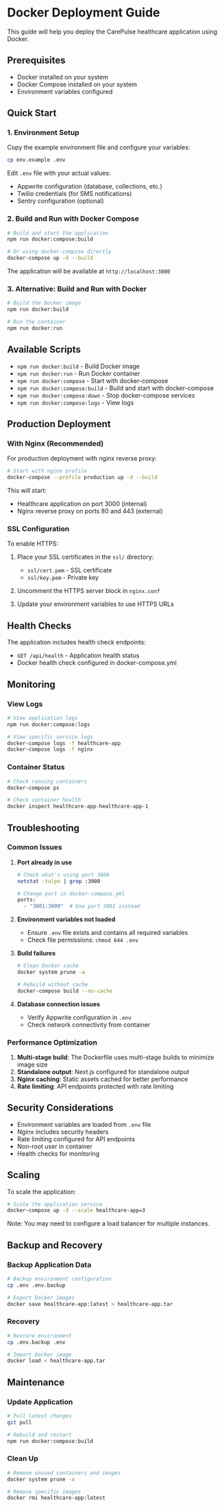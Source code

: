 # Docker Deployment Guide

This guide will help you deploy the CarePulse healthcare application using Docker.

## Prerequisites

- Docker installed on your system
- Docker Compose installed on your system
- Environment variables configured

## Quick Start

### 1. Environment Setup

Copy the example environment file and configure your variables:

```bash
cp env.example .env
```

Edit `.env` file with your actual values:
- Appwrite configuration (database, collections, etc.)
- Twilio credentials (for SMS notifications)
- Sentry configuration (optional)

### 2. Build and Run with Docker Compose

```bash
# Build and start the application
npm run docker:compose:build

# Or using docker-compose directly
docker-compose up -d --build
```

The application will be available at `http://localhost:3000`

### 3. Alternative: Build and Run with Docker

```bash
# Build the Docker image
npm run docker:build

# Run the container
npm run docker:run
```

## Available Scripts

- `npm run docker:build` - Build Docker image
- `npm run docker:run` - Run Docker container
- `npm run docker:compose` - Start with docker-compose
- `npm run docker:compose:build` - Build and start with docker-compose
- `npm run docker:compose:down` - Stop docker-compose services
- `npm run docker:compose:logs` - View logs

## Production Deployment

### With Nginx (Recommended)

For production deployment with nginx reverse proxy:

```bash
# Start with nginx profile
docker-compose --profile production up -d --build
```

This will start:
- Healthcare application on port 3000 (internal)
- Nginx reverse proxy on ports 80 and 443 (external)

### SSL Configuration

To enable HTTPS:

1. Place your SSL certificates in the `ssl/` directory:
   - `ssl/cert.pem` - SSL certificate
   - `ssl/key.pem` - Private key

2. Uncomment the HTTPS server block in `nginx.conf`

3. Update your environment variables to use HTTPS URLs

## Health Checks

The application includes health check endpoints:

- `GET /api/health` - Application health status
- Docker health check configured in docker-compose.yml

## Monitoring

### View Logs

```bash
# View application logs
npm run docker:compose:logs

# View specific service logs
docker-compose logs -f healthcare-app
docker-compose logs -f nginx
```

### Container Status

```bash
# Check running containers
docker-compose ps

# Check container health
docker inspect healthcare-app-healthcare-app-1
```

## Troubleshooting

### Common Issues

1. **Port already in use**
   ```bash
   # Check what's using port 3000
   netstat -tulpn | grep :3000
   
   # Change port in docker-compose.yml
   ports:
     - "3001:3000"  # Use port 3001 instead
   ```

2. **Environment variables not loaded**
   - Ensure `.env` file exists and contains all required variables
   - Check file permissions: `chmod 644 .env`

3. **Build failures**
   ```bash
   # Clean Docker cache
   docker system prune -a
   
   # Rebuild without cache
   docker-compose build --no-cache
   ```

4. **Database connection issues**
   - Verify Appwrite configuration in `.env`
   - Check network connectivity from container

### Performance Optimization

1. **Multi-stage build**: The Dockerfile uses multi-stage builds to minimize image size
2. **Standalone output**: Next.js configured for standalone output
3. **Nginx caching**: Static assets cached for better performance
4. **Rate limiting**: API endpoints protected with rate limiting

## Security Considerations

- Environment variables are loaded from `.env` file
- Nginx includes security headers
- Rate limiting configured for API endpoints
- Non-root user in container
- Health checks for monitoring

## Scaling

To scale the application:

```bash
# Scale the application service
docker-compose up -d --scale healthcare-app=3
```

Note: You may need to configure a load balancer for multiple instances.

## Backup and Recovery

### Backup Application Data

```bash
# Backup environment configuration
cp .env .env.backup

# Export Docker images
docker save healthcare-app:latest > healthcare-app.tar
```

### Recovery

```bash
# Restore environment
cp .env.backup .env

# Import Docker image
docker load < healthcare-app.tar
```

## Maintenance

### Update Application

```bash
# Pull latest changes
git pull

# Rebuild and restart
npm run docker:compose:build
```

### Clean Up

```bash
# Remove unused containers and images
docker system prune -a

# Remove specific images
docker rmi healthcare-app:latest
```
